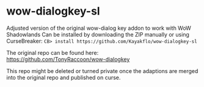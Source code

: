 # wow-dialogkey-sl
Adjusted version of the original wow-dialog key addon to work with WoW Shadowlands
Can be installed by downloading the ZIP manually or using CurseBreaker:
`CB> install https://github.com/Kayakflo/wow-dialogkey-sl`

The original repo can be found here:
https://github.com/TonyRaccoon/wow-dialogkey

This repo might be deleted or turned private once the adaptions are merged into the original repo and published on curse.
